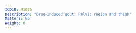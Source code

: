 ```yaml
---
ICD10: M1025
Description: "Drug-induced gout: Pelvic region and thigh"
Matters: No
Weight: 0
---
```

